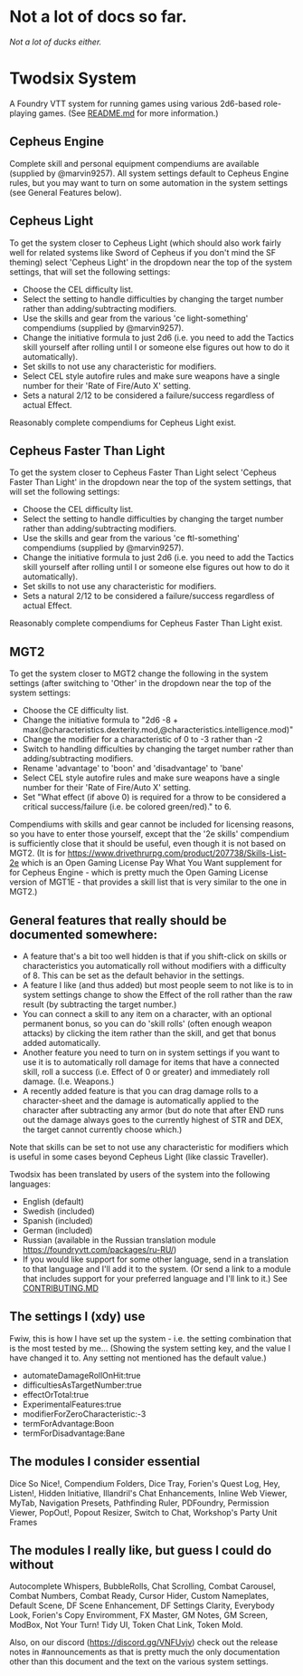 # Not a lot of docs so far.
_Not a lot of ducks either._

# Twodsix System
A Foundry VTT system for running games using various 2d6-based role-playing games. (See [README.md](../README.md) for more information.)

## Cepheus Engine
Complete skill and personal equipment compendiums are available (supplied by @marvin9257).
All system settings default to Cepheus Engine rules, but you may want to turn on some automation in the system settings (see General Features below).

## Cepheus Light
To get the system closer to Cepheus Light (which should also work fairly well for related systems like Sword of Cepheus if you don't mind the SF theming) select 'Cepheus Light' in the dropdown near the top of the system settings, that will set the following settings:

* Choose the CEL difficulty list.
* Select the setting to handle difficulties by changing the target number rather than adding/subtracting modifiers.
* Use the skills and gear from the various 'ce light-something' compendiums (supplied by @marvin9257).
* Change the initiative formula to just 2d6 (i.e. you need to add the Tactics skill yourself after rolling until I or someone else figures out how to do it automatically).
* Set skills to not use any characteristic for modifiers.
* Select CEL style autofire rules and make sure weapons have a single number for their 'Rate of Fire/Auto X' setting.
* Sets a natural 2/12 to be considered a failure/success regardless of actual Effect.

Reasonably complete compendiums for Cepheus Light exist.

## Cepheus Faster Than Light
To get the system closer to Cepheus Faster Than Light select 'Cepheus Faster Than Light' in the dropdown near the top of the system settings, that will set the following settings:

* Choose the CEL difficulty list.
* Select the setting to handle difficulties by changing the target number rather than adding/subtracting modifiers.
* Use the skills and gear from the various 'ce ftl-something' compendiums (supplied by @marvin9257).
* Change the initiative formula to just 2d6 (i.e. you need to add the Tactics skill yourself after rolling until I or someone else figures out how to do it automatically).
* Set skills to not use any characteristic for modifiers.
* Sets a natural 2/12 to be considered a failure/success regardless of actual Effect.

Reasonably complete compendiums for Cepheus Faster Than Light exist.

## MGT2
To get the system closer to MGT2 change the following in the system settings (after switching to 'Other' in the dropdown near the top of the system settings:

* Choose the CE difficulty list.
* Change the initiative formula to "2d6 -8  + max(@characteristics.dexterity.mod,@characteristics.intelligence.mod)"
* Change the modifier for a characteristic of 0 to -3 rather than -2
* Switch to handling difficulties by changing the target number rather than adding/subtracting modifiers.
* Rename 'advantage' to 'boon' and 'disadvantage' to 'bane'
* Select CEL style autofire rules and make sure weapons have a single number for their 'Rate of Fire/Auto X' setting.
* Set "What effect (if above 0) is required for a throw to be considered a critical success/failure (i.e. be colored green/red)." to 6.

Compendiums with skills and gear cannot be included for licensing reasons, so you have to enter those yourself, except that the '2e skills' compendium is sufficiently close that it should be useful, even though it is not based on MGT2. (It is for https://www.drivethrurpg.com/product/207738/Skills-List-2e which is an Open Gaming License Pay What You Want supplement for for Cepheus Engine - which is pretty much the Open Gaming License version of MGT1E - that provides a skill list that is very similar to the one in MGT2.)

## General features that really should be documented somewhere:
* A feature that's a bit too well hidden is that if you shift-click on skills or characteristics you automatically roll without modifiers with a difficulty of 8. This can be set as the default behavior in the settings.
* A feature I like (and thus added) but most people seem to not like is to in system settings change to show the Effect of the roll rather than the raw result (by subtracting the target number.)
* You can connect a skill to any item on a character, with an optional permanent bonus, so you can do 'skill rolls' (often enough weapon attacks) by clicking the item rather than the skill, and get that bonus added automatically.
* Another feature you need to turn on in system settings if you want to use it is to automatically roll damage for items that have a connected skill, roll a success (i.e. Effect of 0 or greater) and immediately roll damage. (I.e. Weapons.)
* A recently added feature is that you can drag damage rolls to a character-sheet and the damage is automatically applied to the character after subtracting any armor (but do note that after END runs out the damage always goes to the currently highest of STR and DEX, the target cannot currently choose which.)

Note that skills can be set to not use any characteristic for modifiers which is useful in some cases beyond Cepheus Light (like classic Traveller).

Twodsix has been translated by users of the system into the following languages:
* English (default)
* Swedish (included)
* Spanish (included)
* German (included)
* Russian (available in the Russian translation module https://foundryvtt.com/packages/ru-RU/)
* If you would like support for some other language, send in a translation to that language and I'll add it to the system. (Or send a link to a module that includes support for your preferred language and I'll link to it.) See [CONTRIBUTING.MD](../CONTRIBUTING.md)

## The settings I (xdy) use
Fwiw, this is how I have set up the system - i.e. the setting combination that is the most tested by me... (Showing the system setting key, and the value I have changed it to. Any setting not mentioned has the default value.)
* automateDamageRollOnHit:true
* difficultiesAsTargetNumber:true
* effectOrTotal:true
* ExperimentalFeatures:true
* modifierForZeroCharacteristic:-3
* termForAdvantage:Boon
* termForDisadvantage:Bane

## The modules I consider essential
Dice So Nice!, Compendium Folders, Dice Tray, Forien's Quest Log, Hey, Listen!, Hidden Initiative, Illandril's Chat Enhancements, Inline Web Viewer, MyTab, Navigation Presets, Pathfinding Ruler, PDFoundry, Permission Viewer, PopOut!, Popout Resizer, Switch to Chat, Workshop's Party Unit Frames

## The modules I really like, but guess I could do without
Autocomplete Whispers, BubbleRolls, Chat Scrolling, Combat Carousel, Combat Numbers, Combat Ready, Cursor Hider, Custom Nameplates, Default Scene, DF Scene Enhancement, DF Settings Clarity, Everybody Look, Forien's Copy Enviromment, FX Master, GM Notes, GM Screen, ModBox, Not Your Turn! Tidy UI, Token Chat Link, Token Mold.

Also, on our discord (https://discord.gg/VNFUvjv) check out the release notes in #announcements as that is pretty much the only documentation other than this document and the text on the various system settings.
